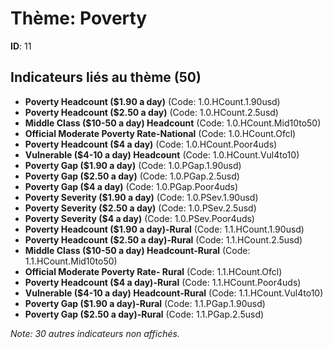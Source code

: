 # Thème: Poverty

**ID**: 11

## Indicateurs liés au thème (50)

- **Poverty Headcount ($1.90 a day)** (Code: 1.0.HCount.1.90usd)
- **Poverty Headcount ($2.50 a day)** (Code: 1.0.HCount.2.5usd)
- **Middle Class ($10-50 a day) Headcount** (Code: 1.0.HCount.Mid10to50)
- **Official Moderate Poverty Rate-National** (Code: 1.0.HCount.Ofcl)
- **Poverty Headcount ($4 a day)** (Code: 1.0.HCount.Poor4uds)
- **Vulnerable ($4-10 a day) Headcount** (Code: 1.0.HCount.Vul4to10)
- **Poverty Gap ($1.90 a day)** (Code: 1.0.PGap.1.90usd)
- **Poverty Gap ($2.50 a day)** (Code: 1.0.PGap.2.5usd)
- **Poverty Gap ($4 a day)** (Code: 1.0.PGap.Poor4uds)
- **Poverty Severity ($1.90 a day)** (Code: 1.0.PSev.1.90usd)
- **Poverty Severity ($2.50 a day)** (Code: 1.0.PSev.2.5usd)
- **Poverty Severity ($4 a day)** (Code: 1.0.PSev.Poor4uds)
- **Poverty Headcount ($1.90 a day)-Rural** (Code: 1.1.HCount.1.90usd)
- **Poverty Headcount ($2.50 a day)-Rural** (Code: 1.1.HCount.2.5usd)
- **Middle Class ($10-50 a day) Headcount-Rural** (Code: 1.1.HCount.Mid10to50)
- **Official Moderate Poverty Rate- Rural** (Code: 1.1.HCount.Ofcl)
- **Poverty Headcount ($4 a day)-Rural** (Code: 1.1.HCount.Poor4uds)
- **Vulnerable ($4-10 a day) Headcount-Rural** (Code: 1.1.HCount.Vul4to10)
- **Poverty Gap ($1.90 a day)-Rural** (Code: 1.1.PGap.1.90usd)
- **Poverty Gap ($2.50 a day)-Rural** (Code: 1.1.PGap.2.5usd)

*Note: 30 autres indicateurs non affichés.*
